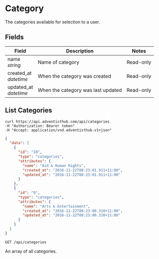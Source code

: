 # Category

The categories available for selection to a user.

## Fields

Field | Description | Notes
----- | ----------- | -----
name<br> *string* | Name of category | Read-only
created_at<br> *datetime* | When the category was created | Read-only
updated_at<br> *datetime* | When the category was last updated | Read-only

## List Categories
```shell
curl https://api.adventisthub.com/api/categories
-H "Authorization: Bearer token"
-H "Accept: application/vnd.adventisthub.v1+json"
```
```json
{
  "data": [
    {
      "id": "10",
      "type": "categories",
      "attributes": {
        "name": "Aid & Human Rights",
        "created_at": "2016-11-22T08:23:01.911+11:00",
        "updated_at": "2016-11-22T08:23:01.911+11:00"
      }
    },
    {
      "id": "9",
      "type": "categories",
      "attributes": {
        "name": "Arts & Entertainment",
        "created_at": "2016-11-22T08:23:00.310+11:00",
        "updated_at": "2016-11-22T08:23:00.310+11:00"
      }
    }
  ]
}
```

`GET /api/categories`

An array of all categories.